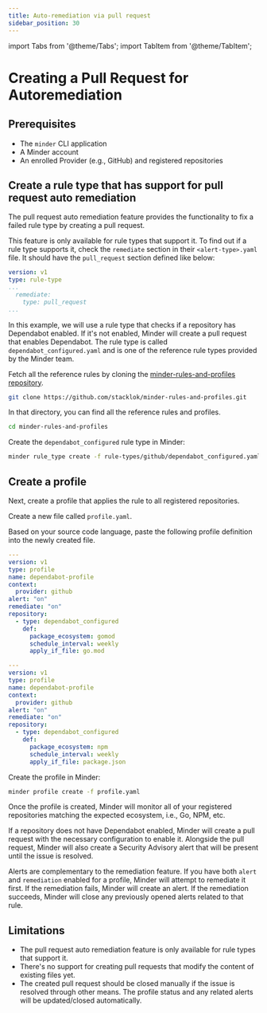 ```yaml
---
title: Auto-remediation via pull request
sidebar_position: 30
---
```


import Tabs from '@theme/Tabs';
import TabItem from '@theme/TabItem';

# Creating a Pull Request for Autoremediation

## Prerequisites

* The `minder` CLI application
* A Minder account
* An enrolled Provider (e.g., GitHub) and registered repositories

## Create a rule type that has support for pull request auto remediation

The pull request auto remediation feature provides the functionality to fix a failed rule type by creating a pull request. 

This feature is only available for rule types that support it. To find out if a rule type supports it, check the
`remediate` section in their `<alert-type>.yaml` file. It should have the `pull_request` section defined like below:

```yaml
version: v1
type: rule-type
...
  remediate:
    type: pull_request
...
```

In this example, we will use a rule type that checks if a repository has Dependabot enabled. If it's not enabled, Minder
will create a pull request that enables Dependabot. The rule type is called `dependabot_configured.yaml` and is one of 
the reference rule types provided by the Minder team.

Fetch all the reference rules by cloning the [minder-rules-and-profiles repository](https://github.com/stacklok/minder-rules-and-profiles).

```bash
git clone https://github.com/stacklok/minder-rules-and-profiles.git
```

In that directory, you can find all the reference rules and profiles.

```bash
cd minder-rules-and-profiles
```

Create the `dependabot_configured` rule type in Minder:

```bash
minder rule_type create -f rule-types/github/dependabot_configured.yaml
```

## Create a profile
Next, create a profile that applies the rule to all registered repositories.

Create a new file called `profile.yaml`.

Based on your source code language, paste the following profile definition into the newly created file.

<Tabs>
<TabItem value="go" label="Go" default>

```yaml
---
version: v1
type: profile
name: dependabot-profile
context:
  provider: github
alert: "on"
remediate: "on"
repository:
  - type: dependabot_configured
    def:
      package_ecosystem: gomod
      schedule_interval: weekly
      apply_if_file: go.mod
```

</TabItem>
<TabItem value="npm" label="NPM">

```yaml
---
version: v1
type: profile
name: dependabot-profile
context:
  provider: github
alert: "on"
remediate: "on"
repository:
  - type: dependabot_configured
    def:
      package_ecosystem: npm
      schedule_interval: weekly
      apply_if_file: package.json
```
</TabItem>
</Tabs>

Create the profile in Minder:

```bash
minder profile create -f profile.yaml
```

Once the profile is created, Minder will monitor all of your registered repositories matching the expected ecosystem,
i.e., Go, NPM, etc.

If a repository does not have Dependabot enabled, Minder will create a pull request with the necessary configuration
to enable it. Alongside the pull request, Minder will also create a Security Advisory alert that will be present until the issue
is resolved.

Alerts are complementary to the remediation feature. If you have both `alert` and `remediation` enabled for a profile,
Minder will attempt to remediate it first. If the remediation fails, Minder will create an alert. If the remediation
succeeds, Minder will close any previously opened alerts related to that rule.

## Limitations

* The pull request auto remediation feature is only available for rule types that support it.
* There's no support for creating pull requests that modify the content of existing files yet.
* The created pull request should be closed manually if the issue is resolved through other means. The profile status and any related alerts will be updated/closed automatically.
